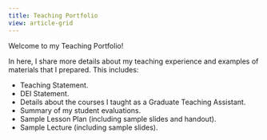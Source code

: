 ```yaml
---
title: Teaching Portfolio
view: article-grid
---
```


Welcome to my Teaching Portfolio!

In here, I share more details about my teaching experience and examples of materials that I prepared. This includes:
 - Teaching Statement.
 - DEI Statement.
 - Details about the courses I taught as a Graduate Teaching Assistant.
 - Summary of my student evaluations.
 - Sample Lesson Plan (including sample slides and handout).
 - Sample Lecture (including sample slides).